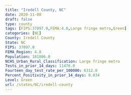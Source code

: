 ```yaml
---
title: "Iredell County, NC"
date: 2020-11-08
draft: false
type: county
tags: [FIPS:37097.0,FEMA:4.0,Large fringe metro,Green]
categories: [NC]
County: Iredell County
State: NC
FIPS: 37097.0
FEMA_Region: 4.0
Population: 181806.0
NCHS_Urban_Rural_Classification: Large fringe metro
Tests_in_prior_14_days: 11476.0
Fourteen_day_test_rate_per_100000: 6312.0
Percent_Positivity_in_prior_14_days: 0.034
Level: Green
url: /states/NC/iredell-county
---
```



